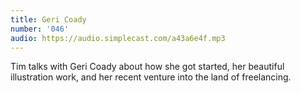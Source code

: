 ```yaml
---
title: Geri Coady
number: '046'
audio: https://audio.simplecast.com/a43a6e4f.mp3
---
```

Tim talks with Geri Coady about how she got started, her beautiful illustration work, and her recent venture into the land of freelancing.
